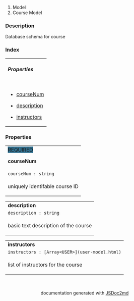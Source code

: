   <ol class="breadcrumb">
<li>Model</li>
<li>Course Model</li>
</ol>
<p class="comment">
<h3>Description</h3>
</p>
<p class="comment">
Database schema for course
</p>
<section>
<h3 id="index">Index</h3>
<table class="table table-sm table-bordered index-table">
<tbody>
<tr>
<td class="col-md-4"><h6><b>Properties</b></h6></td>
</tr>
<tr>
<td class="col-md-4">
<ul class="index-list">
<li>

<a href="#module_Course Model..courseNum">courseNum</a>
</li>
<li>

<a href="#module_Course Model..description">description</a>
</li>
<li>

<a href="#module_Course Model..instructors">instructors</a>
</li>
</ul>
</td>
</tr>
</tbody>
</table>
</section>
<section><h3>Properties</h3>  <table class="table table-sm table-bordered">
<tbody>
<tr id="courseNum"><td class="col-md-4">
<a name="module_Course Model..courseNum"></a>
<span class="modifier" style="background:#31708f;margin-right:10px;">REQUIRED</span>

<b>courseNum</b>
</td></tr>
<tr>
<td class="col-md-4"><code>courseNum : string</code></td>
</tr>

<tr>
<td class="col-md-4">
<i></i>
<div class="io-description"><p>uniquely identifable course ID</p>
</div>
</td>
</tr>
</tbody>
</table>

  <table class="table table-sm table-bordered">
<tbody>
<tr id="description"><td class="col-md-4">
<a name="module_Course Model..description"></a>
<b>description</b>
</td></tr>
<tr>
<td class="col-md-4"><code>description : string</code></td>
</tr>

<tr>
<td class="col-md-4">
<i></i>
<div class="io-description"><p>basic text description of the course</p>
</div>
</td>
</tr>
</tbody>
</table>

  <table class="table table-sm table-bordered">
<tbody>
<tr id="instructors"><td class="col-md-4">
<a name="module_Course Model..instructors"></a>
<b>instructors</b>
</td></tr>
<tr>
<td class="col-md-4"><code>instructors : [Array&lt;USER&gt;](user-model.html)</code></td>
</tr>

<tr>
<td class="col-md-4">
<i></i>
<div class="io-description"><p>list of instructors for the course</p>
</div>
</td>
</tr>
</tbody>
</table>
</section>
<section style="margin-top:50px;text-align:center;">
documentation generated with <a href="https://github.com/jsdoc2md/jsdoc-to-markdown/">JSDoc2md</a>
</section>
